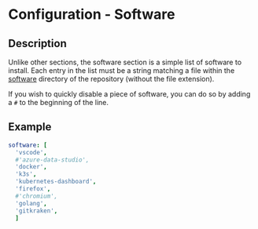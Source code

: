 # Configuration - Software

## Description

Unlike other sections, the software section is a simple list of software to install. Each entry in the list must be a
string matching a file within the [software](../../software) directory of the repository (without the file extension).

If you wish to quickly disable a piece of software, you can do so by adding a `#` to the beginning of the line.

## Example

```yml
software: [
  'vscode',
  #'azure-data-studio',
  'docker',
  'k3s',
  'kubernetes-dashboard',
  'firefox',
  #'chromium',
  'golang',
  'gitkraken',
  ]
```
